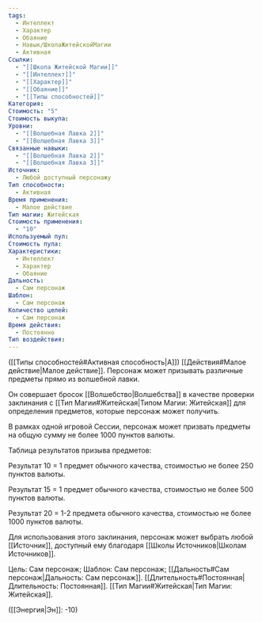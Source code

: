 ```yaml
---
tags:
  - Интеллект
  - Характер
  - Обаяние
  - Навык/ШколаЖитейскойМагии
  - Активная
Ссылки:
  - "[[Школа Житейской Магии]]"
  - "[[Интеллект]]"
  - "[[Характер]]"
  - "[[Обаяние]]"
  - "[[Типы способностей]]"
Категория: 
Стоимость: "5"
Стоимость выкупа: 
Уровни:
  - "[[Волшебная Лавка 2]]"
  - "[[Волшебная Лавка 3]]"
Связанные навыки:
  - "[[Волшебная Лавка 2]]"
  - "[[Волшебная Лавка 3]]"
Источник:
  - Любой доступный персонажу
Тип способности:
  - Активная
Время применения:
  - Малое действие
Тип магии: Житейская
Стоимость применения:
  - "10"
Используемый пул: 
Стоимость пула: 
Характеристики:
  - Интеллект
  - Характер
  - Обаяние
Дальность:
  - Сам персонаж
Шаблон:
  - Сам персонаж
Количество целей:
  - Сам персонаж
Время действия:
  - Постоянно
Тип воздействия:
---
```

([[Типы способностей#Активная способность|А]]) [[Действия#Малое действие|Малое действие]]. Персонаж может призывать различные предметы прямо из волшебной лавки. 

Он совершает бросок [[Волшебство|Волшебства]] в качестве проверки заклинания с [[Тип Магии#Житейская|Типом Магии: Житейская]] для определения предметов, которые персонаж может получить. 

В рамках одной игровой Сессии, персонаж может призвать предметы на общую сумму не более 1000 пунктов валюты. 

Таблица результатов призыва предметов:

Результат 10 = 1 предмет обычного качества, стоимостью не более 250 пунктов валюты.

Результат 15 = 1 предмет обычного качества, стоимостью не более 500 пунктов валюты.

Результат 20 = 1-2 предмета обычного качества, стоимостью не более 1000 пунктов валюты. 

Для использования этого заклинания, персонаж может выбрать любой [[Источник]], доступный ему благодаря [[Школы Источников|Школам Источников]].

Цель: Сам персонаж; Шаблон: Сам персонаж; [[Дальность#Сам персонаж|Дальность: Сам персонаж]].   [[Длительность#Постоянная|Длительность: Постоянная]]. [[Тип Магии#Житейская|Тип Магии: Житейская]].

([[Энергия|Эн]]: -10)